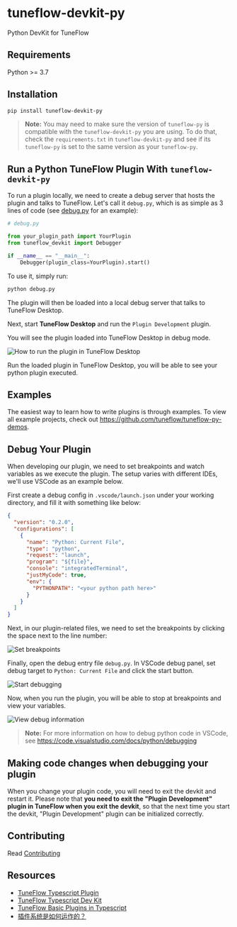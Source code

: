 # tuneflow-devkit-py

Python DevKit for TuneFlow

## Requirements

Python >= 3.7

## Installation

```bash
pip install tuneflow-devkit-py
```

> **Note:** You may need to make sure the version of `tuneflow-py` is compatible with the `tuneflow-devkit-py` you are using. To do that, check the `requirements.txt` in `tuneflow-devkit-py` and see if its `tuneflow-py` is set to the same version as your `tuneflow-py`.

## Run a Python TuneFlow Plugin With `tuneflow-devkit-py`

To run a plugin locally, we need to create a debug server that hosts the plugin and talks to TuneFlow. Let's call it `debug.py`, which is as simple as 3 lines of code (see [debug.py](https://github.com/tuneflow/tuneflow-py-demos/blob/main/src/debug.py) for an example):

```python
# debug.py

from your_plugin_path import YourPlugin
from tuneflow_devkit import Debugger

if __name__ == "__main__":
    Debugger(plugin_class=YourPlugin).start()
```

To use it, simply run:

```bash
python debug.py
```

The plugin will then be loaded into a local debug server that talks to TuneFlow Desktop.

Next, start **TuneFlow Desktop** and run the `Plugin Development` plugin.

You will see the plugin loaded into TuneFlow Desktop in debug mode.

![How to run the plugin in TuneFlow Desktop](./public/images/run_plugin_exp.png)

Run the loaded plugin in TuneFlow Desktop, you will be able to see your python plugin executed.

## Examples

The easiest way to learn how to write plugins is through examples. To view all example projects, check out https://github.com/tuneflow/tuneflow-py-demos.

## Debug Your Plugin

When developing our plugin, we need to set breakpoints and watch variables as we execute the plugin. The setup varies with different IDEs, we'll use VSCode as an example below.

First create a debug config in `.vscode/launch.json` under your working directory, and fill it with something like below:

```json
{
  "version": "0.2.0",
  "configurations": [
    {
      "name": "Python: Current File",
      "type": "python",
      "request": "launch",
      "program": "${file}",
      "console": "integratedTerminal",
      "justMyCode": true,
      "env": {
        "PYTHONPATH": "<your python path here>"
      }
    }
  ]
}
```

Next, in our plugin-related files, we need to set the breakpoints by clicking the space next to the line number:

![Set breakpoints](./public/images/set_breakpoints.jpg)

Finally, open the debug entry file `debug.py`. In VSCode debug panel, set debug target to `Python: Current File` and click the start button.

![Start debugging](./public/images/start_debug.jpg)

Now, when you run the plugin, you will be able to stop at breakpoints and view your variables.

![View debug information](./public/images/stop_at_breakpoint.jpg)

> **Note:** For more information on how to debug python code in VSCode, see https://code.visualstudio.com/docs/python/debugging

## Making code changes when debugging your plugin

When you change your plugin code, you will need to exit the devkit and restart it. Please note that **you need to exit the "Plugin Development" plugin in TuneFlow when you exit the devkit**, so that the next time you start the devkit, "Plugin Development" plugin can be initialized correctly.

## Contributing

Read [Contributing](./CONTRIBUTING.md)

## Resources

- [TuneFlow Typescript Plugin](https://github.com/andantei/tuneflow)
- [TuneFlow Typescript Dev Kit](https://github.com/andantei/tuneflow-devkit)
- [TuneFlow Basic Plugins in Typescript](https://github.com/andantei/tuneflow-plugin-basic)
- [插件系统是如何运作的？](https://help.tuneflow.com/zh/developer/how-we-run-plugins.html)
